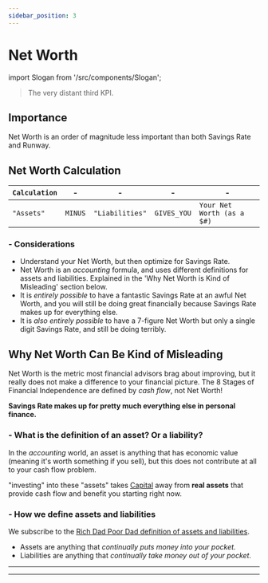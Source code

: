 ```yaml
---
sidebar_position: 3
---
```


# Net Worth

import Slogan from '/src/components/Slogan';

>The very distant third KPI.

## Importance

Net Worth is an order of magnitude less important than both Savings Rate and Runway.

## Net Worth Calculation

<APITable>

| `Calculation` | - | - | - | - |
| --- | --- | --- | --- | --- |
| `"Assets"` | `MINUS` | `"Liabilities"` | `GIVES_YOU` | `Your Net Worth (as a $#)`|

</APITable>

### - Considerations

- Understand your Net Worth, but then optimize for Savings Rate.
- Net Worth is an *accounting* formula, and uses different definitions for assets and liabilities. Explained in the 'Why Net Worth is Kind of Misleading' section below.
- It is *entirely possible* to have a fantastic Savings Rate at an awful Net Worth, and you will still be doing great financially because Savings Rate makes up for everything else. 
- It is *also entirely possible* to have a 7-figure Net Worth but only a single digit Savings Rate, and still be doing terribly.

## Why Net Worth Can Be Kind of Misleading

Net Worth is the metric most financial advisors brag about improving, but it really does not make a difference to your financial picture. The 8 Stages of Financial Independence are defined by *cash flow*, not Net Worth! 

**Savings Rate makes up for pretty much everything else in personal finance.**

### - What is the definition of an asset? Or a liability?

In the *accounting* world, an asset is anything that has economic value (meaning it's worth something if you sell), but this does not contribute at all to your cash flow problem.

"investing" into these "assets" takes [Capital](/investing/investing-principles/financial-capital.md) away from **real assets** that provide cash flow and benefit you starting right now.

### - How we define assets and liabilities

We subscribe to the [Rich Dad Poor Dad definition of assets and liabilities](https://www.richdad.com/what-are-assets-and-liabilities).

- Assets are anything that *continually puts money into your pocket.*
- Liabilities are anything that *continually take money out of your pocket.*

---
<Slogan/>

---